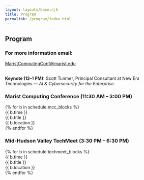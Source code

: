 ```yaml
---
layout: layouts/base.njk
title: Program
permalink: /program/index.html
---
```


<h2>Program</h2>
<section>
<h3>For more information email: </h3>
<a href="{{ links.contact_email }}">MaristComputingConf@marist.edu</a>
</section>
<br>
<p><strong>Keynote (12–1 PM):</strong> Scott Tunmer, Principal Consultant at New Era Technologies — <em>AI & Cybersecurity for the Enterprise</em>.</p>

<h3>Marist Computing Conference (11:30 AM – 3:00 PM)</h3>
<div class="schedule">
  {% for b in schedule.mcc_blocks %}
    <div class="schedule-item">
      <div class="time">{{ b.time }}</div>
      <div class="title">{{ b.title }}</div>
      <div class="location">{{ b.location }}</div>
    </div>
  {% endfor %}
</div>

<h3>Mid-Hudson Valley TechMeet (3:30 PM – 6:30 PM)</h3>
<div class="schedule">
  {% for b in schedule.techmeet_blocks %}
    <div class="schedule-item">
      <div class="time">{{ b.time }}</div>
      <div class="title">{{ b.title }}</div>
      <div class="location">{{ b.location }}</div>
    </div>
  {% endfor %}
</div>

